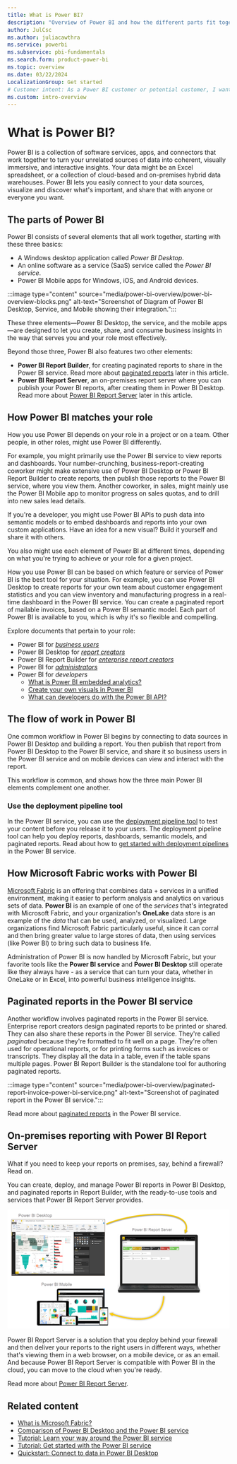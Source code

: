 ```yaml
---
title: What is Power BI?
description: "Overview of Power BI and how the different parts fit together: Power BI Desktop, the Power BI service, Power BI Mobile, Power BI Report Server, and Power BI Embedded."
author: JulCsc
ms.author: juliacawthra
ms.service: powerbi
ms.subservice: pbi-fundamentals
ms.search.form: product-power-bi
ms.topic: overview
ms.date: 03/22/2024
LocalizationGroup: Get started
# Customer intent: As a Power BI customer or potential customer, I want to get an overview of Power BI so I can understand how the different parts fit together, so that I know which part to use to accomplish my tasks/goals.
ms.custom: intro-overview
---
```


# What is Power BI?

Power BI is a collection of software services, apps, and connectors that work together to turn your unrelated sources of data into coherent, visually immersive, and interactive insights. Your data might be an Excel spreadsheet, or a collection of cloud-based and on-premises hybrid data warehouses. Power BI lets you easily connect to your data sources, visualize and discover what's important, and share that with anyone or everyone you want.

## The parts of Power BI

Power BI consists of several elements that all work together, starting with these three basics:

- A Windows desktop application called *Power BI Desktop*.
- An online software as a service (SaaS) service called the *Power BI service*.
- Power BI Mobile apps for Windows, iOS, and Android devices.

:::image type="content" source="media/power-bi-overview/power-bi-overview-blocks.png" alt-text="Screenshot of Diagram of Power BI Desktop, Service, and Mobile showing their integration.":::

These three elements&mdash;Power BI Desktop, the service, and the mobile apps&mdash;are designed to let you create, share, and consume business insights in the way that serves you and your role most effectively.

Beyond those three, Power BI also features two other elements:

- **Power BI Report Builder**, for creating paginated reports to share in the Power BI service. Read more about [paginated reports](#paginated-reports-in-the-power-bi-service) later in this article.
- **Power BI Report Server**, an on-premises report server where you can publish your Power BI reports, after creating them in Power BI Desktop. Read more about [Power BI Report Server](#on-premises-reporting-with-power-bi-report-server) later in this article.


## How Power BI matches your role

How you use Power BI depends on your role in a project or on a team. Other people, in other roles, might use Power BI differently.

For example, you might primarily use the Power BI service to view reports and dashboards. Your number-crunching, business-report-creating coworker might make extensive use of Power BI Desktop or Power BI Report Builder to create reports, then publish those reports to the Power BI service, where you view them. Another coworker, in sales, might mainly use the Power BI Mobile app to monitor progress on sales quotas, and to drill into new sales lead details.

If you're a developer, you might use Power BI APIs to push data into semantic models or to embed dashboards and reports into your own custom applications. Have an idea for a new visual? Build it yourself and share it with others.  

You also might use each element of Power BI at different times, depending on what you're trying to achieve or your role for a given project.

How you use Power BI can be based on which feature or service of Power BI is the best tool for your situation. For example, you can use Power BI Desktop to create reports for your own team about customer engagement statistics and you can view inventory and manufacturing progress in a real-time dashboard in the Power BI service. You can create a paginated report of mailable invoices, based on a Power BI semantic model. Each part of Power BI is available to you, which is why it's so flexible and compelling.

Explore documents that pertain to your role:

- Power BI for [*business users*](../consumer/end-user-consumer.md)
- Power BI Desktop for [*report creators*](desktop-what-is-desktop.md)
- Power BI Report Builder for [*enterprise report creators*](../paginated-reports/paginated-reports-report-builder-power-bi.md)
- Power BI for [*administrators*](/fabric/admin/microsoft-fabric-admin)
- Power BI for *developers*
  - [What is Power BI embedded analytics?](../developer/embedded/embedded-analytics-power-bi.md)
  - [Create your own visuals in Power BI](../developer/visuals/develop-power-bi-visuals.md)
  - [What can developers do with the Power BI API?](/rest/api/power-bi/)


## The flow of work in Power BI

One common workflow in Power BI begins by connecting to data sources in Power BI Desktop and building a report. You then publish that report from Power BI Desktop to the Power BI service, and share it so business users in the Power BI service and on mobile devices can view and interact with the report.

This workflow is common, and shows how the three main Power BI elements complement one another.


### Use the deployment pipeline tool

In the Power BI service, you can use the [deployment pipeline tool](/fabric/cicd/deployment-pipelines/intro-to-deployment-pipelines) to test your content before you release it to your users. The deployment pipeline tool can help you deploy reports, dashboards, semantic models, and paginated reports. Read about how to [get started with deployment pipelines](/fabric/cicd/deployment-pipelines/get-started-with-deployment-pipelines) in the Power BI service.


## How Microsoft Fabric works with Power BI

[Microsoft Fabric](/fabric/get-started/microsoft-fabric-overview) is an offering that combines data + services in a unified environment, making it easier to perform analysis and analytics on various sets of data. **Power BI** is an example of one of the *services* that's integrated with Microsoft Fabric, and your organization's **OneLake** data store is an example of the *data* that can be used, analyzed, or visualized. Large organizations find Microsoft Fabric particularly useful, since it can corral and then bring greater value to large stores of data, then using services (like Power BI) to bring such data to business life.

Administration of Power BI is now handled by Microsoft Fabric, but your favorite tools like the **Power BI service** and **Power BI Desktop** still operate like they always have - as a service that can turn your data, whether in OneLake or in Excel, into powerful business intelligence insights.


## Paginated reports in the Power BI service

Another workflow involves paginated reports in the Power BI service. Enterprise report creators design paginated reports to be printed or shared. They can also share these reports in the Power BI service. They're called *paginated* because they're formatted to fit well on a page. They're often used for operational reports, or for printing forms such as invoices or transcripts. They display all the data in a table, even if the table spans multiple pages. Power BI Report Builder is the standalone tool for authoring paginated reports.

:::image type="content" source="media/power-bi-overview/paginated-report-invoice-power-bi-service.png" alt-text="Screenshot of paginated report in the Power BI service.":::

Read more about [paginated reports](../paginated-reports/paginated-reports-report-builder-power-bi.md) in the Power BI service.

## On-premises reporting with Power BI Report Server

What if you need to keep your reports on premises, say, behind a firewall?  Read on.

You can create, deploy, and manage Power BI reports in Power BI Desktop, and paginated reports in Report Builder, with the ready-to-use tools and services that Power BI Report Server provides.

![Screenshot of Diagram of Power BI Report Server, service, and mobile showing their integration.](media/power-bi-overview/power-bi-report-server2.png)

Power BI Report Server is a solution that you deploy behind your firewall and then deliver your reports to the right users in different ways, whether that's viewing them in a web browser, on a mobile device, or as an email. And because Power BI Report Server is compatible with Power BI in the cloud, you can move to the cloud when you're ready.

Read more about [Power BI Report Server](../report-server/get-started.md).

## Related content

- [What is Microsoft Fabric?](/fabric/get-started/microsoft-fabric-overview) 
- [Comparison of Power BI Desktop and the Power BI service](../fundamentals/service-service-vs-desktop.md)
- [Tutorial: Learn your way around the Power BI service](../consumer/end-user-experience.md)
- [Tutorial: Get started with the Power BI service](service-get-started.md)
- [Quickstart: Connect to data in Power BI Desktop](../connect-data/desktop-quickstart-connect-to-data.md)

